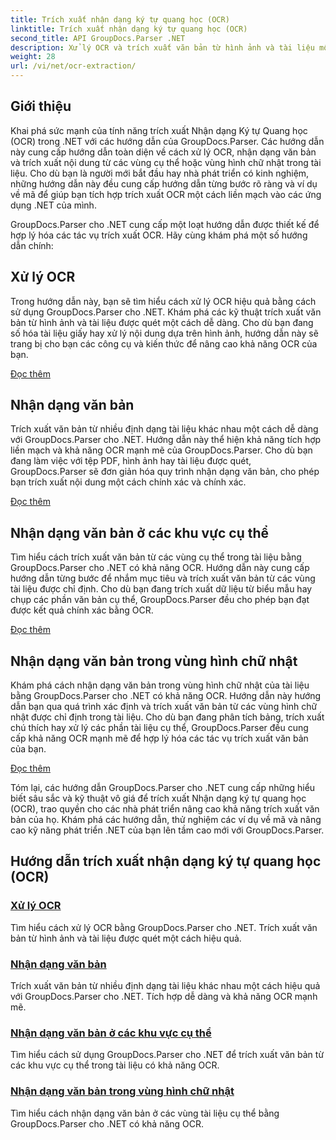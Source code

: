 ```yaml
---
title: Trích xuất nhận dạng ký tự quang học (OCR)
linktitle: Trích xuất nhận dạng ký tự quang học (OCR)
second_title: API GroupDocs.Parser .NET
description: Xử lý OCR và trích xuất văn bản từ hình ảnh và tài liệu một cách hiệu quả bằng GroupDocs.Parser cho .NET. Hãy nâng cao khả năng OCR của bạn ngay hôm nay!
weight: 28
url: /vi/net/ocr-extraction/
---
```


## Giới thiệu

Khai phá sức mạnh của tính năng trích xuất Nhận dạng Ký tự Quang học (OCR) trong .NET với các hướng dẫn của GroupDocs.Parser. Các hướng dẫn này cung cấp hướng dẫn toàn diện về cách xử lý OCR, nhận dạng văn bản và trích xuất nội dung từ các vùng cụ thể hoặc vùng hình chữ nhật trong tài liệu. Cho dù bạn là người mới bắt đầu hay nhà phát triển có kinh nghiệm, những hướng dẫn này đều cung cấp hướng dẫn từng bước rõ ràng và ví dụ về mã để giúp bạn tích hợp trích xuất OCR một cách liền mạch vào các ứng dụng .NET của mình.

GroupDocs.Parser cho .NET cung cấp một loạt hướng dẫn được thiết kế để hợp lý hóa các tác vụ trích xuất OCR. Hãy cùng khám phá một số hướng dẫn chính:

## Xử lý OCR
Trong hướng dẫn này, bạn sẽ tìm hiểu cách xử lý OCR hiệu quả bằng cách sử dụng GroupDocs.Parser cho .NET. Khám phá các kỹ thuật trích xuất văn bản từ hình ảnh và tài liệu được quét một cách dễ dàng. Cho dù bạn đang số hóa tài liệu giấy hay xử lý nội dung dựa trên hình ảnh, hướng dẫn này sẽ trang bị cho bạn các công cụ và kiến thức để nâng cao khả năng OCR của bạn.

[Đọc thêm](./handling-ocr/)

## Nhận dạng văn bản
Trích xuất văn bản từ nhiều định dạng tài liệu khác nhau một cách dễ dàng với GroupDocs.Parser cho .NET. Hướng dẫn này thể hiện khả năng tích hợp liền mạch và khả năng OCR mạnh mẽ của GroupDocs.Parser. Cho dù bạn đang làm việc với tệp PDF, hình ảnh hay tài liệu được quét, GroupDocs.Parser sẽ đơn giản hóa quy trình nhận dạng văn bản, cho phép bạn trích xuất nội dung một cách chính xác và chính xác.

[Đọc thêm](./recognizing-text/)

## Nhận dạng văn bản ở các khu vực cụ thể
Tìm hiểu cách trích xuất văn bản từ các vùng cụ thể trong tài liệu bằng GroupDocs.Parser cho .NET có khả năng OCR. Hướng dẫn này cung cấp hướng dẫn từng bước để nhắm mục tiêu và trích xuất văn bản từ các vùng tài liệu được chỉ định. Cho dù bạn đang trích xuất dữ liệu từ biểu mẫu hay chụp các phần văn bản cụ thể, GroupDocs.Parser đều cho phép bạn đạt được kết quả chính xác bằng OCR.

[Đọc thêm](./recognizing-text-in-specific-areas/)

## Nhận dạng văn bản trong vùng hình chữ nhật
Khám phá cách nhận dạng văn bản trong vùng hình chữ nhật của tài liệu bằng GroupDocs.Parser cho .NET có khả năng OCR. Hướng dẫn này hướng dẫn bạn qua quá trình xác định và trích xuất văn bản từ các vùng hình chữ nhật được chỉ định trong tài liệu. Cho dù bạn đang phân tích bảng, trích xuất chú thích hay xử lý các phần tài liệu cụ thể, GroupDocs.Parser đều cung cấp khả năng OCR mạnh mẽ để hợp lý hóa các tác vụ trích xuất văn bản của bạn.

[Đọc thêm](./recognizing-text-in-rectangular-regions/)

Tóm lại, các hướng dẫn GroupDocs.Parser cho .NET cung cấp những hiểu biết sâu sắc và kỹ thuật vô giá để trích xuất Nhận dạng ký tự quang học (OCR), trao quyền cho các nhà phát triển nâng cao khả năng trích xuất văn bản của họ. Khám phá các hướng dẫn, thử nghiệm các ví dụ về mã và nâng cao kỹ năng phát triển .NET của bạn lên tầm cao mới với GroupDocs.Parser.
## Hướng dẫn trích xuất nhận dạng ký tự quang học (OCR)
### [Xử lý OCR](./handling-ocr/)
Tìm hiểu cách xử lý OCR bằng GroupDocs.Parser cho .NET. Trích xuất văn bản từ hình ảnh và tài liệu được quét một cách hiệu quả.
### [Nhận dạng văn bản](./recognizing-text/)
Trích xuất văn bản từ nhiều định dạng tài liệu khác nhau một cách hiệu quả với GroupDocs.Parser cho .NET. Tích hợp dễ dàng và khả năng OCR mạnh mẽ.
### [Nhận dạng văn bản ở các khu vực cụ thể](./recognizing-text-in-specific-areas/)
Tìm hiểu cách sử dụng GroupDocs.Parser cho .NET để trích xuất văn bản từ các khu vực cụ thể trong tài liệu có khả năng OCR.
### [Nhận dạng văn bản trong vùng hình chữ nhật](./recognizing-text-in-rectangular-regions/)
Tìm hiểu cách nhận dạng văn bản ở các vùng tài liệu cụ thể bằng GroupDocs.Parser cho .NET có khả năng OCR.